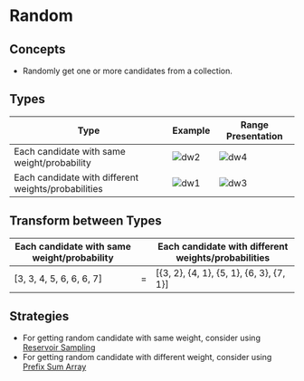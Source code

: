 # Random

## Concepts
- Randomly get one or more candidates from a collection.

## Types
| Type | Example | Range Presentation |
|----|----|----|
| Each candidate with same weight/probability | ![dw2](https://user-images.githubusercontent.com/8989447/116018948-5ae37900-a600-11eb-9026-fa273f1082e1.png) | ![dw4](https://user-images.githubusercontent.com/8989447/116019932-88c9bd00-a602-11eb-898f-de7579124887.png) |
| Each candidate with different weights/probabilities | ![dw1](https://user-images.githubusercontent.com/8989447/116018822-17890a80-a600-11eb-8bcd-b8a8dc74ebc4.png) | ![dw3](https://user-images.githubusercontent.com/8989447/116019646-ead5f280-a601-11eb-8880-320f8beb405c.png) |

## Transform between Types
| Each candidate with same weight/probability |  |Each candidate with different weights/probabilities |
|---|---|----|
| [3, 3, 4, 5, 6, 6, 6, 7] | = | [{3, 2}, {4, 1}, {5, 1}, {6, 3}, {7, 1}] |

## Strategies
- For getting random candidate with same weight, consider using [Reservoir Sampling]()
- For getting random candidate with different weight, consider using [Prefix Sum Array]()
